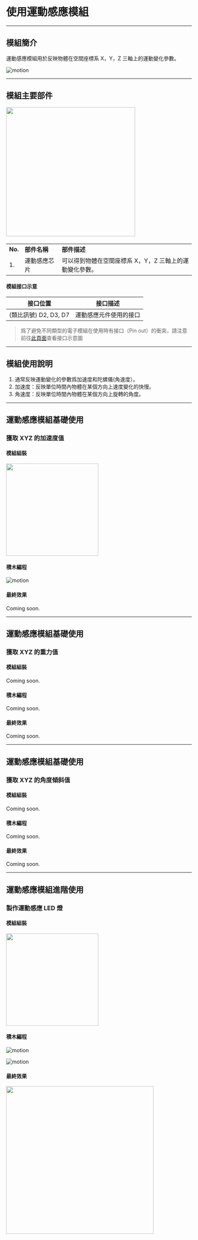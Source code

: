 # 使用運動感應模組

---

## 模組簡介

運動感應模組用於反映物體在空間座標系 X，Y，Z 三軸上的運動變化參數。

![motion](../media/motion_2.png)

---

## 模組主要部件

<img src="../media/motion_1.jpg" width="350"/>

<table style="margin-top:20px;">
	<tr>
		<td width="6%" style="font-weight: bold;">No.</td>
		<td width="20%" style="font-weight: bold;">部件名稱</td>
		<td style="font-weight: bold;">部件描述</td>
	</tr>
	<tr>
		<td>1.</td>
		<td>運動感應芯片</td>
		<td>可以得到物體在空間座標系 X，Y，Z 三軸上的運動變化參數。</td>
	</tr>
</table>

#### 模組接口示意

| 接口位置 | 接口描述           |
| -------- | ------------------ |
| (類比訊號) D2, D3, D7    | 運動感應元件使用的接口 |

> 爲了避免不同類型的電子模組在使用時有接口（Pin out）的衝突，請注意前往[此頁面](/cocomod/pinout-map)查看接口示意圖

---

## 模組使用說明

1. 通常反映運動變化的參數爲加速度和陀螺儀(角速度）。
2. 加速度：反映單位時間內物體在某個方向上速度變化的快慢。
3. 角速度：反映單位時間內物體在某個方向上旋轉的角度。

---

## 運動感應模組基礎使用

### 獲取 XYZ 的加速度值

#### 模組組裝


<img src="../media/motion_7.jpg" width="250"/>

#### 積木編程

![motion](../media/motion_8.png)

#### 最終效果

Coming soon.

---

## 運動感應模組基礎使用

### 獲取 XYZ 的重力值

#### 模組組裝

Coming soon.

#### 積木編程

Coming soon.

#### 最終效果

Coming soon.

---


## 運動感應模組基礎使用

### 獲取 XYZ 的角度傾斜值

#### 模組組裝

Coming soon.

#### 積木編程

Coming soon.

#### 最終效果

Coming soon.

---

## 運動感應模組進階使用

### 製作運動感應 LED 燈

#### 模組組裝

<img src="../media/motion_3.jpg" width="250"/>

#### 積木編程

![motion](../media/motion_4.png)

![motion](../media/motion_5.png)

#### 最終效果

<img src="../media/motion_6.png" width="400"/>

